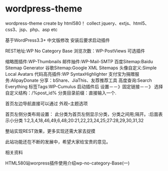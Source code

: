 wordpress-theme
===============

wordpress-theme create by html580！ collect jquery、extjs、html5、css3、jsp、php、asp etc

基于WordPress3.3+ 中文版修改
安装后要求启动插件

REST地址:WP No Category Base
浏览次数：WP-PostViews
可选插件

缩略图插件:WP-Thumbnails
邮件抽件:WP-Mail-SMTP
百度Sitemap:Baidu Sitemap Generator
谷歌Sitemap:Google XML Sitemaps
头像自定义:Simple Local Avatars
代码高亮插件:WP SyntaxHighlighter
支付宝为捐赠服务:AlipayDonate
分享：bShare、JiaThis、友荐推荐工具
高度查询:Search Everything
标签Tags:WP-Cumulus
启动插件后
设置－－》固定链接－－》
选择自定义结构：/%post_id%
分类目录前缀：直接输入一个.

首页左边导航直接可以通过
外观–主题选项

首页左侧分类布局设置：
此分类为首页左侧显示分类，分类之间用;隔开。:后面表示小分类
1:2,3,4,18,46,49,6,48;20:21,22,23,24,25;27:28,29,30,31,32

整站实现REST效果，更多实现还需大家去捉摸

此站功能还在不断的发展中，希望大家给宝贵的意见。

相关资料

HTML580站worpress插件使用介绍wp-no-category-Base(一)
